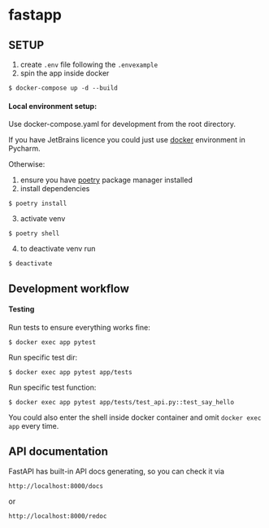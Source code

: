 # fastapp


## SETUP
1) create `.env` file following the `.envexample`
2) spin the app inside docker
```shell
$ docker-compose up -d --build
```

#### Local environment setup:
Use docker-compose.yaml for development from the root directory.  

If you have JetBrains licence you could just use 
[docker](https://www.jetbrains.com/help/pycharm/using-docker-compose-as-a-remote-interpreter.html)
environment in Pycharm.

Otherwise:
1) ensure you have [poetry](https://python-poetry.org/docs/#installing-with-the-official-installer) 
package manager installed 
2) install dependencies
```shell
$ poetry install
```
3) activate venv
```shell
$ poetry shell
```
4) to deactivate venv run
```shell
$ deactivate
```

## Development workflow

#### Testing

Run tests to ensure everything works fine:

```shell
$ docker exec app pytest
```

Run specific test dir:

```shell
$ docker exec app pytest app/tests
```

Run specific test function:

```shell
$ docker exec app pytest app/tests/test_api.py::test_say_hello
```

You could also enter the shell inside docker container and omit `docker exec app` every time.

## API documentation

FastAPI has built-in API docs generating, so you can check it via
```http request
http://localhost:8000/docs
```
or
```http request
http://localhost:8000/redoc
```
